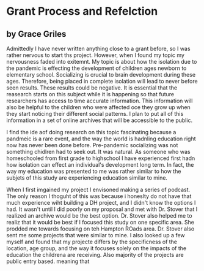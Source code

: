 # Grant Process and Refelction 

## by Grace Griles

Admittedly I have never written anything close to a grant before, so I was rather nervous to start ths project. However, when I found my topic my nervousness faded into exitemnt. My topic is about how the isolation due to the pandemic is effecting the development of children ages newborn to elementary school. Socializing is crucial to brain development during these ages. Therefore, being placed in complete isolation will lead to never before seen results. These results could be negative. It is essential that the reasearch starts on this subject while it is happening so that future researchers has access to time accurate information. This information will also be helpful to the children who were affected oce they grow up when they start noticing their different social patterns.  I plan to put all of this information in a set of online archives that will be accessible to the public. 

I find the ide aof doing research on this topic fascinating because a pandmeic is a rare event, and the way the world is hadnling education right now has never been done before. Pre-pandemic socializing was not something chidlren had to seek out. It was natural. As someone who was homeschooled from first grade to highschool I have experienced first hadn how isolation can effect an individual's development long term. In fact, the way my education was presented to me was rather similar to how the subjets of this study are experiencing education similar to mine. 

When I first imgained my project I envisoned making a series of podcast. The only reason I thoguht of this was because i honeslty do not have that much experience wiht building a DH project, and I didn't know the options I had. It wasn't until I did poorly on my proposal and met with Dr. Stover that I realized an archive would be the best option. Dr. Stover also helped me to realiz that it would be best if I focused this study on one specific area. She prodded me towards focusing on teh Hampton ROads area.  Dr. Stover also sent me some projects that were similar to mine. I also looked up a few myself and found that my projecte differs by the specificness of the location, age group, and the way it focuses solely on the impacts of the education the childrena are receiving. Also majority of the projects are public entry based. meaning that
